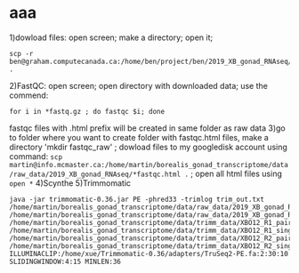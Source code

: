 # aaa
1)dowload files: open screen; make a directory; open it; 
```
scp -r ben@graham.computecanada.ca:/home/ben/project/ben/2019_XB_gonad_RNAseq/ .
```
2)FastQC: open screen; open directory with downloaded data; use the commend: 
```
for i in *fastq.gz ; do fastqc $i; done
```
fastqc files with .html prefix will be created in same folder as raw data
3)go to folder where you want to create folder with fastqc.html files, make a directory 'mkdir fastqc_raw' ; dowload files to my googledisk account using command: `scp martin@info.mcmaster.ca:/home/martin/borealis_gonad_transcriptome/data/raw_data/2019_XB_gonad_RNAseq/*fastqc.html .` ; open all html files using `open *`
4)Scynthe
5)Trimmomatic
```
java -jar trimmomatic-0.36.jar PE -phred33 -trimlog trim_out.txt /home/martin/borealis_gonad_transcriptome/data/raw_data/2019_XB_gonad_RNAseq/XBO12_R1.fastq.gz
/home/martin/borealis_gonad_transcriptome/data/raw_data/2019_XB_gonad_RNAseq/XBO12_R2.fastq.gz
/home/martin/borealis_gonad_transcriptome/data/trimm_data/XBO12_R1_paired.fastq.gz
/home/martin/borealis_gonad_transcriptome/data/trimm_data/XBO12_R1_single.fastq.gz
/home/martin/borealis_gonad_transcriptome/data/trimm_data/XBO12_R2_paired.fastq.gz
/home/martin/borealis_gonad_transcriptome/data/trimm_data/XBO12_R2_single.fastq.gz
ILLUMINACLIP:/home/xue/Trimmomatic-0.36/adapters/TruSeq2-PE.fa:2:30:10 SLIDINGWINDOW:4:15 MINLEN:36
```
